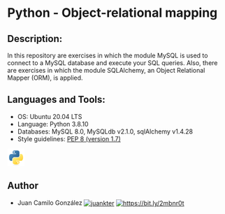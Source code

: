 # Python - Object-relational mapping

## Description:

In this repository are exercises in which the module MySQL is used to connect to a MySQL database and execute your SQL queries. Also, there are exercises in which the module SQLAlchemy, an Object Relational Mapper (ORM), is applied.

## Languages and Tools:

- OS: Ubuntu 20.04 LTS
- Language: Python 3.8.10
- Databases: MySQL 8.0, MySQLdb v2.1.0, sqlAlchemy v1.4.28
- Style guidelines: [PEP 8 (version 1.7)](https://www.python.org/dev/peps/pep-0008/)

<p align="left"> <a href="https://www.python.org" target="_blank" rel="noreferrer"> <img src="https://raw.githubusercontent.com/devicons/devicon/master/icons/python/python-original.svg" alt="python" width="40" height="40"/> </a> </p>


## Author

- Juan Camilo González <a href="https://twitter.com/juankter" target="blank"><img align="center" src="https://raw.githubusercontent.com/rahuldkjain/github-profile-readme-generator/master/src/images/icons/Social/twitter.svg" alt="juankter" height="30" width="40" /></a>
<a href="https://bit.ly/2MBNR0t" target="blank"><img align="center" src="https://raw.githubusercontent.com/rahuldkjain/github-profile-readme-generator/master/src/images/icons/Social/linked-in-alt.svg" alt="https://bit.ly/2mbnr0t" height="30" width="40" /></a>
